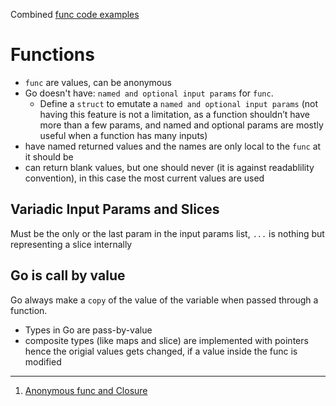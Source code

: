 Combined [func code examples](../../codes/basics/basics.go)
# Functions

- `func` are values, can be anonymous
- Go doesn't have: `named and optional input params` for `func`.
  - Define a `struct` to emutate a `named and optional input params` (not having this feature is not a limitation, as a function
    shouldn’t have more than a few params, and named and optional params are mostly useful when a function has many inputs)
- have named returned values and the names are only local to the `func` at it should be
- can return blank values, but one should never (it is against readablility convention), in this case the most current values are used

## Variadic Input Params and Slices

Must be the only or the last param in the input params list, `...` is nothing but representing a slice internally

## Go is call by value
Go always make a `copy` of the value of the variable when passed through a function.
- Types in Go are pass-by-value
- composite types (like maps and slice) are implemented with pointers hence the origial values gets changed, if a value inside the func is modified 

<hr/>

1. [Anonymous func and Closure](../2.%20anonymousFunc/anonymousAndClosure.md)
  
